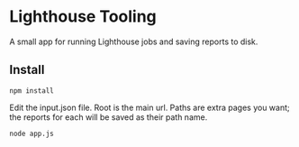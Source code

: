 # Lighthouse Tooling 
A small app for running Lighthouse jobs and saving reports to disk.

## Install

`npm install`

Edit the input.json file. Root is the main url. Paths are extra pages you want; the reports for each will be saved as their path name.

`node app.js` 